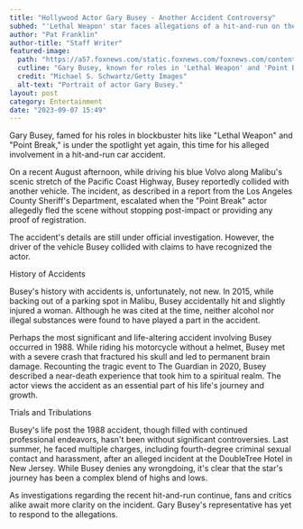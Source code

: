 ```yaml
---
title: "Hollywood Actor Gary Busey - Another Accident Controversy"
subhed: "'Lethal Weapon' star faces allegations of a hit-and-run on the Pacific Coast Highway."
author: "Pat Franklin"
author-title: "Staff Writer"
featured-image: 
  path: "https://a57.foxnews.com/static.foxnews.com/foxnews.com/content/uploads/2023/09/720/405/garybusey.jpg?ve=1&tl=1"
  cutline: "Gary Busey, known for roles in 'Lethal Weapon' and 'Point Break.'"
  credit: "Michael S. Schwartz/Getty Images"
  alt-text: "Portrait of actor Gary Busey."
layout: post
category: Entertainment
date: "2023-09-07 15:49"
---
```


Gary Busey, famed for his roles in blockbuster hits like "Lethal Weapon" and "Point Break," is under the spotlight yet again, this time for his alleged involvement in a hit-and-run car accident.

On a recent August afternoon, while driving his blue Volvo along Malibu's scenic stretch of the Pacific Coast Highway, Busey reportedly collided with another vehicle. The incident, as described in a report from the Los Angeles County Sheriff's Department, escalated when the "Point Break" actor allegedly fled the scene without stopping post-impact or providing any proof of registration.

The accident's details are still under official investigation. However, the driver of the vehicle Busey collided with claims to have recognized the actor.

History of Accidents

Busey's history with accidents is, unfortunately, not new. In 2015, while backing out of a parking spot in Malibu, Busey accidentally hit and slightly injured a woman. Although he was cited at the time, neither alcohol nor illegal substances were found to have played a part in the accident.

Perhaps the most significant and life-altering accident involving Busey occurred in 1988. While riding his motorcycle without a helmet, Busey met with a severe crash that fractured his skull and led to permanent brain damage. Recounting the tragic event to The Guardian in 2020, Busey described a near-death experience that took him to a spiritual realm. The actor views the accident as an essential part of his life's journey and growth.

Trials and Tribulations

Busey's life post the 1988 accident, though filled with continued professional endeavors, hasn't been without significant controversies. Last summer, he faced multiple charges, including fourth-degree criminal sexual contact and harassment, after an alleged incident at the DoubleTree Hotel in New Jersey. While Busey denies any wrongdoing, it's clear that the star's journey has been a complex blend of highs and lows.

As investigations regarding the recent hit-and-run continue, fans and critics alike await more clarity on the incident. Gary Busey's representative has yet to respond to the allegations.
